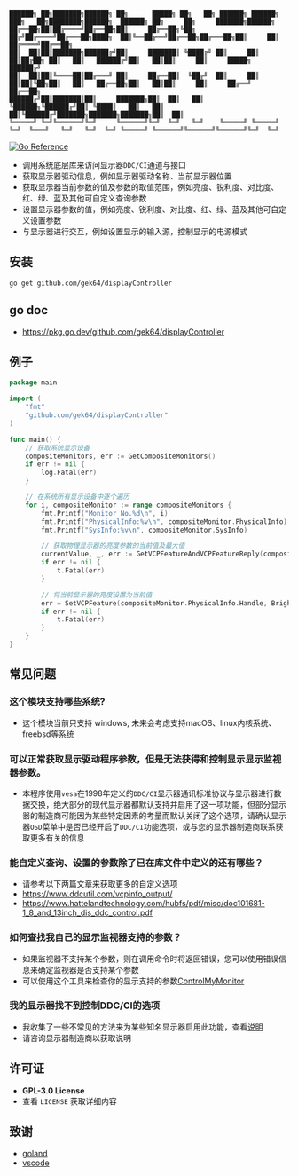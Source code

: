 ```
██████╗ ██╗███████╗██████╗ ██╗      █████╗ ██╗   ██╗ ██████╗ ██████╗ ███╗   ██╗████████╗██████╗  ██████╗ ██╗     ██╗     ███████╗██████╗ 
██╔══██╗██║██╔════╝██╔══██╗██║     ██╔══██╗╚██╗ ██╔╝██╔════╝██╔═══██╗████╗  ██║╚══██╔══╝██╔══██╗██╔═══██╗██║     ██║     ██╔════╝██╔══██╗
██║  ██║██║███████╗██████╔╝██║     ███████║ ╚████╔╝ ██║     ██║   ██║██╔██╗ ██║   ██║   ██████╔╝██║   ██║██║     ██║     █████╗  ██████╔╝
██║  ██║██║╚════██║██╔═══╝ ██║     ██╔══██║  ╚██╔╝  ██║     ██║   ██║██║╚██╗██║   ██║   ██╔══██╗██║   ██║██║     ██║     ██╔══╝  ██╔══██╗
██████╔╝██║███████║██║     ███████╗██║  ██║   ██║   ╚██████╗╚██████╔╝██║ ╚████║   ██║   ██║  ██║╚██████╔╝███████╗███████╗███████╗██║  ██║
╚═════╝ ╚═╝╚══════╝╚═╝     ╚══════╝╚═╝  ╚═╝   ╚═╝    ╚═════╝ ╚═════╝ ╚═╝  ╚═══╝   ╚═╝   ╚═╝  ╚═╝ ╚═════╝ ╚══════╝╚══════╝╚══════╝╚═╝  ╚═╝
```
[![Go Reference](https://pkg.go.dev/badge/github.com/gek64/displayController.svg)](https://pkg.go.dev/github.com/gek64/displayController)

- 调用系统底层库来访问显示器`DDC/CI`通道与接口
- 获取显示器驱动信息，例如显示器驱动名称、当前显示器位置
- 获取显示器当前参数的值及参数的取值范围，例如亮度、锐利度、对比度、红、绿、蓝及其他可自定义查询参数
- 设置显示器参数的值，例如亮度、锐利度、对比度、红、绿、蓝及其他可自定义设置参数
- 与显示器进行交互，例如设置显示的输入源，控制显示的电源模式

## 安装
```shell
go get github.com/gek64/displayController
```

## go doc
- https://pkg.go.dev/github.com/gek64/displayController

## 例子
```go
package main

import (
	"fmt"
	"github.com/gek64/displayController"
)

func main() {
	// 获取系统显示设备
	compositeMonitors, err := GetCompositeMonitors()
	if err != nil {
		log.Fatal(err)
	}

	// 在系统所有显示设备中逐个遍历
	for i, compositeMonitor := range compositeMonitors {
		fmt.Printf("Monitor No.%d\n", i)
		fmt.Printf("PhysicalInfo:%v\n", compositeMonitor.PhysicalInfo)
		fmt.Printf("SysInfo:%v\n", compositeMonitor.SysInfo)

		// 获取物理显示器的亮度参数的当前值及最大值
		currentValue, _, err := GetVCPFeatureAndVCPFeatureReply(compositeMonitor.PhysicalInfo.Handle, Brightness)
		if err != nil {
			t.Fatal(err)
		}

		// 将当前显示器的亮度设置为当前值
		err = SetVCPFeature(compositeMonitor.PhysicalInfo.Handle, Brightness, currentValue)
		if err != nil {
			t.Fatal(err)
		}
	}
}
```

## 常见问题
### 这个模块支持哪些系统?
- 这个模块当前只支持 windows, 未来会考虑支持macOS、linux内核系统、freebsd等系统

### 可以正常获取显示驱动程序参数，但是无法获得和控制显示显示监视器参数。
- 本程序使用`vesa`在1998年定义的`DDC/CI`显示器通讯标准协议与显示器进行数据交换，绝大部分的现代显示器都默认支持并启用了这一项功能，但部分显示器的制造商可能因为某些特定因素的考量而默认关闭了这个选项，请确认显示器`OSD`菜单中是否已经开启了`DDC/CI`功能选项，或与您的显示器制造商联系获取更多有关的信息

### 能自定义查询、设置的参数除了已在库文件中定义的还有哪些？
- 请参考以下两篇文章来获取更多的自定义选项
- https://www.ddcutil.com/vcpinfo_output/
- https://www.hattelandtechnology.com/hubfs/pdf/misc/doc101681-1_8_and_13inch_dis_ddc_control.pdf

### 如何查找我自己的显示监视器支持的参数？
- 如果监视器不支持某个参数，则在调用命令时将返回错误，您可以使用错误信息来确定监视器是否支持某个参数
- 可以使用这个工具来检查你的显示支持的参数[ControlMyMonitor](https://www.nirsoft.net/utils/control_my_monitor.html)

### 我的显示器找不到控制DDC/CI的选项
- 我收集了一些不常见的方法来为某些知名显示器启用此功能，查看[说明](https://github.com/gek64/displayController/tree/main/doc)
- 请咨询显示器制造商以获取说明

## 许可证
- **GPL-3.0 License**
- 查看 `LICENSE` 获取详细内容

## 致谢
- [goland](https://www.jetbrains.com/go/)
- [vscode](https://code.visualstudio.com/)

